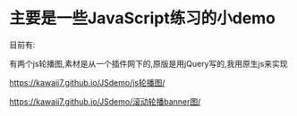 # 主要是一些JavaScript练习的小demo
目前有:

有两个js轮播图,素材是从一个插件网下的,原版是用jQuery写的,我用原生js来实现

https://kawaii7.github.io/JSdemo/js轮播图/

https://kawaii7.github.io/JSdemo/滚动轮播banner图/
